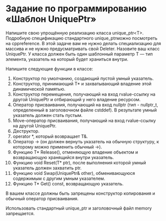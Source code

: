 # Задание по программированию «Шаблон UniquePtr»

Напишите свою упрощённую реализацию класса unique_ptr\<T\>. Подробную спецификацию стандартного unique_ptrможно посмотреть на cppreference. В этой задаче вам не нужно делать специализацию для массива и не нужно предусматривать свой Deleter. Назовите ваш класс UniquePtr. У класса должен быть один шаблонный параметр T — тип элемента, указатель на который будет храниться внутри.

Напишите следующие функции в классе:
1. Конструктор по умолчанию, создающий пустой умный указатель.
2. Конструктор, принимающий T\* и захватывающий владение этой динамической памятью.
3. Конструктор перемещения, получающий на вход rvalue-ссылку на другой UniquePtr и отбирающий у него владение ресурсом.
4. Оператор присваивания, получающий на вход nullptr (тип - nullptr_t, определенный в заголовочном файле cstddef). В результате умный указатель должен стать пустым.
5. Move-оператор присваивания, получающий на вход rvalue-ссылку на другой UniquePtr.
6. Деструктор.
7. operator \*, который возвращает T&.
8. Оператор -\> (он должен вернуть указатель на обычную структуру, к которому можно применить обычный -\>).
9. Функцию T\* Release(), отменяющую владение объектом и возвращающую хранящийся внутри указатель.
10. Функцию void Reset(T\* ptr), после выполнения которой умный указатель должен захватить ptr.
11. Функцию void Swap(UniquePtr& other), обменивающуюся содержимым с другим умным указателем.
12. Функцию T\* Get() const, возвращающую указатель.

В вашем классе должны быть запрещены конструктор копирования и обычный оператор присваивания.

Использовать стандартный unique_ptr и заголовочный файл memory запрещается.
